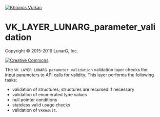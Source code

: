 <!-- markdownlint-disable MD041 -->
[![Khronos Vulkan][1]][2]

[1]: https://vulkan.lunarg.com/img/Vulkan_100px_Dec16.png "https://www.khronos.org/vulkan/"
[2]: https://www.khronos.org/vulkan/

# VK\_LAYER\_LUNARG\_parameter\_validation
Copyright &copy; 2015-2019 LunarG, Inc.

[![Creative Commons][3]][4]

[3]: https://i.creativecommons.org/l/by-nd/4.0/88x31.png "Creative Commons License"
[4]: https://creativecommons.org/licenses/by-nd/4.0/

The `VK_LAYER_LUNARG_parameter_validation` validation layer checks the input parameters to API calls for validity. This layer performs the following tasks:

- validation of structures; structures are recursed if necessary
- validation of enumerated type values
- null pointer conditions
- stateless valid usage checks
- validation of `VkResult`.
